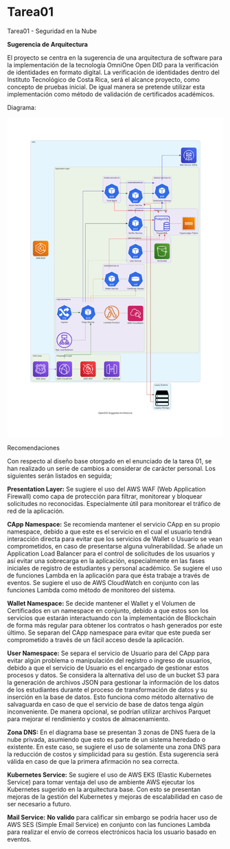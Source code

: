 # Tarea01
Tarea01 - Seguridad en la Nube

**Sugerencia de Arquitectura**

El proyecto se centra en la sugerencia de una arquitectura de software para la implementación de la tecnología OmniOne Open DID para la verificación de identidades en formato digital. La verificación de identidades dentro del Instituto Tecnológico de Costa Rica, será el alcance proyecto, como concepto de pruebas inicial. De igual manera se pretende utilizar esta implementación como método de validación de certificados académicos.

Diagrama:

![Arquitectura Sugerida](opendid_suggested_architecture.png)

Recomendaciones

Con respecto al diseño base otorgado en el enunciado de la tarea 01, se han realizado un serie de cambios a considerar de carácter personal. Los siguientes serán listados en seguida;

**Presentation Layer:**
	Se sugiere el uso del AWS WAF (Web Application Firewall) como capa de protección para filtrar, monitorear y bloquear solicitudes no reconocidas. Especialmente útil para monitorear el tráfico de red de la aplicación.

**CApp Namespace:**
	Se recomienda mantener el servicio CApp en su propio namespace, debido a que este es el servicio en el cual el usuario tendrá interacción directa para evitar que los servicios de Wallet o Usuario se vean comprometidos, en caso de presentarse alguna vulnerabilidad.
	Se añade un Application Load Balancer para el control de solicitudes de los usuarios y así evitar una sobrecarga en la aplicación, especialmente en las fases iniciales de registro de estudiantes y personal académico.
	Se sugiere el uso de funciones Lambda en la aplicación para que ésta trabaje a través de eventos.
	Se sugiere el uso de AWS CloudWatch en conjunto con las funciones Lambda como método de monitoreo del sistema.

**Wallet Namespace:**
	Se decide mantener el Wallet y el Volumen de Certificados en un namespace en conjunto, debido a que estos son los servicios que estarán interactuando con la implementación de Blockchain de forma más regular para obtener los contratos o hash generados por este último. Se separan del CApp namespace para evitar que este pueda ser comprometido a través de un fácil acceso desde la aplicación.

**User Namespace:**
	Se separa el servicio de Usuario para del CApp para evitar algún problema o manipulación del registro o ingreso de usuarios, debido a que el servicio de Usuario es el encargado de gestionar estos procesos y datos.
	Se considera la alternativa del uso de un bucket S3 para la generación de archivos JSON para gestionar la información de los datos de los estudiantes durante el proceso de transformación de datos y su inserción en la base de datos. Esto funciona como método alternativo de salvaguarda en caso de que el servicio de base de datos tenga algún inconveniente. De manera opcional, se podrían utilizar archivos Parquet para mejorar el rendimiento y costos de almacenamiento.

**Zona DNS:**
	En el diagrama base se presentan 3 zonas de DNS fuera de la nube privada, asumiendo que esto es parte de un sistema heredado o existente. En este caso, se sugiere el uso de solamente una zona DNS para la reducción de costos y simplicidad para su gestión. Esta sugerencia será válida en caso de que la primera afirmación no sea correcta.

**Kubernetes Service:**
	Se sugiere el uso de AWS EKS (Elastic Kubernetes Service) para tomar ventaja del uso de ambiente AWS ejecutar los Kubernetes sugerido en la arquitectura base. Con esto se presentan mejoras de la gestión del Kubernetes y mejoras de escalabilidad en caso de ser necesario a futuro.

**Mail Service:**
	**No valido** para calificar sin embargo se podría hacer uso de AWS SES (Simple Email Service) en conjunto con las funciones Lambda para realizar el envío de correos electrónicos hacia los usuario basado en eventos.
